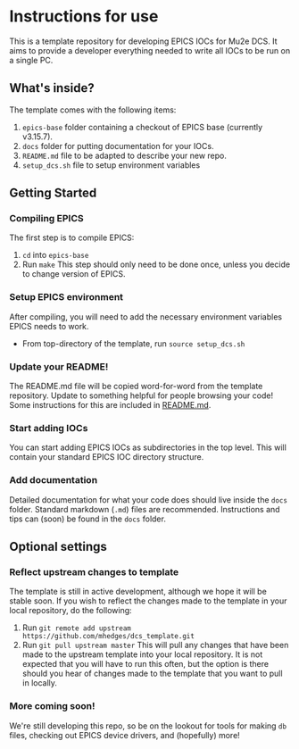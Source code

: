 # Instructions for use

This is a template repository for developing EPICS IOCs for Mu2e DCS. It aims to provide a developer everything needed
to write all IOCs to be run on a single PC.

## What's inside?
The template comes with the following items:
1. `epics-base` folder containing a checkout of EPICS base (currently v3.15.7).
2. `docs` folder for putting documentation for your IOCs.
3. `README.md` file to be adapted to describe your new repo.
4. `setup_dcs.sh` file to setup environment variables

## Getting Started
### Compiling EPICS
The first step is to compile EPICS:
1. `cd` into `epics-base`
2. Run `make`
This step should only need to be done once, unless you decide to change version of EPICS.

### Setup EPICS environment
After compiling, you will need to add the necessary environment variables EPICS needs to work.
- From top-directory of the template, run `source setup_dcs.sh`

### Update your README!
The README.md file will be copied word-for-word from the template repository. Update to something helpful for people
browsing your code! Some instructions for this are included in [README.md](./README.md).

### Start adding IOCs
You can start adding EPICS IOCs as subdirectories in the top level. This will contain your standard EPICS IOC
directory structure.

### Add documentation
Detailed documentation for what your code does should live inside the `docs` folder. Standard markdown (`.md`) files
are recommended. Instructions and tips can (soon) be found in the `docs` folder.

## Optional settings
### Reflect upstream changes to template
The template is still in active development, although we hope it will be stable soon. If you wish to reflect the
changes made to the template in your local repository, do the following:
1. Run `git remote add upstream https://github.com/mhedges/dcs_template.git`
2. Run `git pull upstream master`
This will pull any changes that have been made to the upstream template into your local repository. It is not
expected that you will have to run this often, but the option is there should you hear of changes made to the
template that you want to pull in locally.

### More coming soon!
We're still developing this repo, so be on the lookout for tools for making `db` files, checking out EPICS device
drivers, and (hopefully) more!
